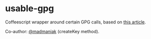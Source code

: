 # usable-gpg

Coffeescript wrapper around certain GPG calls, based on [this article](https://alexcabal.com/creating-the-perfect-gpg-keypair/).

Co-author: [@madmaniak](https://github.com/madmaniak/) (createKey method).